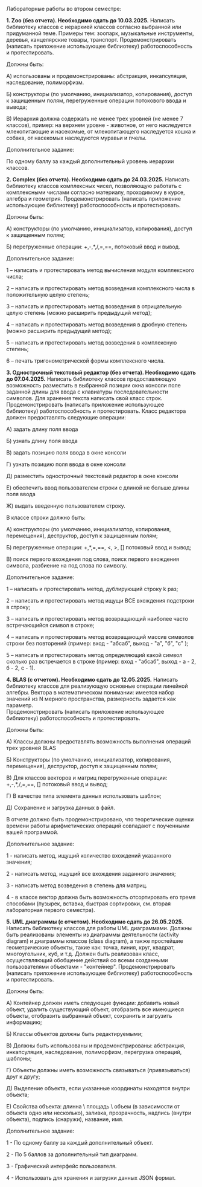 Лабораторные работы во втором семестре:

**1. Zoo (без отчета). Необходимо сдать до 10.03.2025.** 
Написать библиотеку классов с иерархией классов согласно выбранной или придуманной теме. 
Примеры тем: зоопарк, музыкальные инструменты, деревья, канцелярские товары, транспорт.
Продемонстрировать (написать приложение использующее библиотеку) работоспособность и протестировать.

Должны быть: 

А) использованы и продемонстрированы: абстракция, инкапсуляция, наследование, полиморфизм.

Б) конструкторы (по умолчанию, инициализатор, копирования), доступ к защищенным полям, перегруженные операции потокового ввода и вывода;

В) Иерархия должна содержать не менее трех уровней (не менее 7 классов), пример: на верхнем уровне - животное, от него наследуется млекопитающие и насекомые, от млекопитающего наследуется кошка и собака, от насекомых наследуются муравьи и пчелы.

Дополнительное задание: 

По одному баллу за каждый дополнительный уровень иерархии классов.


**2. Complex (без отчета). Необходимо сдать до 24.03.2025.**
Написать библиотеку классов комплексных чисел, позволяющую работать с комплексными числами согласно материалу, проходимому в курсе, алгебра и геометрия. Продемонстрировать (написать приложение использующее библиотеку) работоспособность и протестировать.

Должны быть: 

А) конструкторы (по умолчанию, инициализатор, копирования), доступ к защищенным полям;

Б) перегруженные операции: +,-,*,/,=,==, потоковый ввод и вывод.

Дополнительное задание: 

1 – написать и протестировать метод вычисления модуля комплексного числа;

2 – написать и протестировать метод возведения комплексного числа в положительную целую степень;

3 – написать и протестировать метод возведения в отрицательную целую степень (можно расширить предыдущий метод);

4 – написать и протестировать метод возведения в дробную степень (можно расширить предыдущий метод);

5 – написать и протестировать метод возведения в комплексную степень;

6 – печать тригонометрической формы комплексного числа.

**3. Однострочный текстовый редактор (без отчета). Необходимо сдать до 07.04.2025.** 
Написать библиотеку классов предоставляющую возможность разместить в выбранной позиции окна консоли поле заданной длины для ввода с клавиатуры последовательности символов. Для хранения текста написать свой класс строк.
Продемонстрировать (написать приложение использующее библиотеку) работоспособность и протестировать.
Класс редактора должен предоставлять следующие операции: 

А) задать длину поля ввода 

Б) узнать длину поля ввода

В) задать позицию поля ввода в окне консоли

Г) узнать позицию поля ввода в окне консоли

Д) разместить однострочный текстовый редактор в окне консоли

Е) обеспечить ввод пользователем строки с длиной не больше длины поля ввода

Ж) выдать введенную пользователем строку.

В классе строки должно быть: 

А) конструкторы (по умолчанию, инициализатор, копирования, перемещения), деструктор, доступ к защищенным полям;

Б) перегруженные операции: +,*,=,==, <, >, []  потоковый ввод и вывод;

В) поиск первого вхождения под слова, поиск первого вхождения символа, разбиение на под слова по символу. 

Дополнительное задание: 

1 – написать и протестировать метод, дублирующий строку k раз;

2 – написать и протестировать метод ищущи ВСЕ вхождения подстроки в строку;

3 – написать и протестировать метод возвращающий наиболее часто встречающийся символ в строке;

4 – написать и протестировать метод возвращающий массив символов строки без повторений (пример: вход - "абсаб", выход - "а", "б", "с" );

5 – написать и протестировать метод определяющий какой символ сколько раз встречается в строке (пример: вход - "абсаб", выход - а - 2, б - 2, с - 1).


**4. BLAS (с отчетом). Необходимо сдать до 12.05.2025.** 
Написать библиотеку классов для реализующую основные операции линейной алгебры. 
Вектора в математическом понимании: имеется набор значений из N мерного пространства, размерность задается как параметр.  
Продемонстрировать (написать приложение использующее библиотеку) работоспособность и протестировать.

Должны быть:

А) Классы должны предоставлять возможность выполнения операций трех уровней BLAS

Б) Конструкторы (по умолчанию, инициализатор, копирования, перемещения), деструктор, доступ к защищенным полям;

В) Для классов векторов и матриц перегруженные операции: +,-,*,/,=,==, []  потоковый ввод и вывод;

Г) В качестве типа элемента данных использовать шаблон;

Д) Сохранение и загрузка данных в файл.


В отчете должно быть продемонстрировано, что теоретические оценки времени работы арифметических операций совпадают с поученными вашей программой. 

Дополнительное задание: 

1 - написать метод, ищущий количество вхождений указанного значения;

2 - написать метод, ищущий все вхождения заданного значения;

3 - написать метод возведения в степень для матриц.

4 - в классе вектор должна быть возможность отсортировать его тремя способами (пузырек, вставка, быстрая сортировки, см. вторая лабораторная первого семестра).

**5. UML диаграммы (с отчетом). Необходимо сдать до 26.05.2025.**
Написать библиотеку классов для работы UML диаграммами. 
Должны быть реализованы элементы из диаграммы деятельности (activity diagram) и диаграммы классов (class diagram), а также простейшие геометрические объекты, такие как: точка, линия, круг, квадрат, многоугольник, куб, и т.д.
Должен быть реализован класс, осуществляющий обобщение действий со всеми созданными пользователями объектами - "контейнер".
Продемонстрировать (написать приложение использующее библиотеку) работоспособность и протестировать.

Должны быть:

А) Контейнер должен иметь следующие функции: добавить новый объект, удалить существующий объект, отобразить все имеющиеся объекты, отобразить выбранный объект, сохранить и загрузить информацию;

Б) Классы объектов должны быть редактируемыми;

В) Должны быть использованы и продемонстрированы: абстракция, инкапсуляция, наследование, полиморфизм, перегрузка операций, шаблоны;

Г) Объекты должны иметь возможность связываться (привязываться) друг к другу;

Д) Выделение объекта, если указанные координаты находятся внутри объекта;

Е) Свойства объекта: длинна \ площадь \ объем (в зависимости от объекта одно или несколько), заливка, прозрачность, надпись (внутри объекта), подпись (снаружи), название, имя.

Дополнительное задание: 

1 - По одному баллу за каждый дополнительный объект.

2 - По 5 баллов за дополнительный тип диаграмм.

3 - Графический интерфейс пользователя.

4 - Использовать для хранения и загрузки данных JSON формат.

